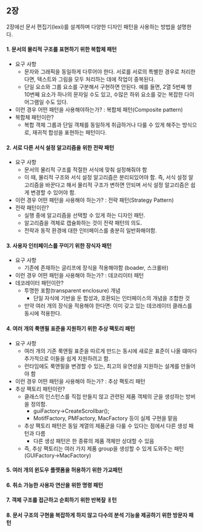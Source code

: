 

## 2장

2장에선 문서 편집기(lexi)를 설계하며 다양한 디자인 패턴을 사용하는 방법을 설명한다.


#### 1. 문서의 물리적 구조를 표현하기 위한 복합체 패턴
- 요구 사항
  - 문자와 그래픽을 동일하게 다루어야 한다. 서로를 서로의 특별한 경우로 처리한다면, 텍스트와 그림을 모두 처리하는 데에 작업이 중복된다.
  - 단일 요소와 그룹 요소를 구분해서 구현하면 안된다. 예를 들면, 2열 5번째 행 10번째 요소가 하나의 문자일 수도 있고, 수많은 하위 요소를 갖는 복잡한 다이어그램일 수도 있다.
- 이런 경우 어떤 패턴을 사용해야하는가? : 복합체 패턴(Composite pattern)
- 복합체 패턴이란?
  - 복합 객체 그룹과 단일 객체를 동일하게 취급하거나 다룰 수 있게 해주는 방식으로, 재귀적 합성을 표현하는 패턴이다.


#### 2. 서로 다른 서식 설정 알고리즘을 위한 전략 패턴
- 요구 사항
  - 문서의 물리적 구조를 적절한 서식에 맞춰 설정해줘야 함
  - 이 때, 물리적 구조와 서식 설정 알고리즘은 분리되있어야 함. 즉, 서식 설정 알고리즘을 바꾼다고 해서 물리적 구조가 변하면 안되며 서식 설정 알고리즘은 쉽게 변경할 수 있어야 함.
- 이런 경우 어떤 패턴을 사용해야 하는가? : 전략 패턴(Strategy Pattern)
- 전략 패턴이란?
  - 실행 중에 알고리즘을 선택할 수 있게 하는 디자인 패턴.
  - 알고리즘을 객체로 캡슐화하는 것이 전략 패턴의 의도.
  - 전략과 동작 환경에 대한 인터페이스를 충분히 일반화해야함.
#### 3. 사용자 인터페이스를 꾸미기 위한 장식자 패턴
- 요구 사항
  - 기존에 존재하는 글리프에 장식을 적용해야함 (boader, 스크롤바)
- 이런 경우 어떤 패턴을 사용해야 하는가? : 데코리이터 패턴
- 데코레이터 패턴이란?
  - 투명한 포함(transparent enclosure) 개념
    - 단일 자식에 기반을 둔 합성과, 호환되는 인터페이스의 개념을 조합한 것
  - 만약 여러 개의 장식을 적용해야 한다면: 이미 갖고 있는 데코레이터 클래스를 동시에 적용한다.
#### 4. 여러 개의 룩앤필 표준을 지원하기 위한 추상 팩토리 패턴
- 요구 사항
  - 여러 개의 기존 룩앤필 표준을 따르게 만드는 동시에 새로운 표준이 나올 떄마다 추가적으로 이들을 쉽게 지원하려고 함.
  - 런타임에도 룩앤필을 변경할 수 있는, 최고의 유연성을 지원하는 설계를 만들어야 함
- 이런 경우 어떤 패턴을 사용해야 하는가? : 추상 팩토리 패턴
- 추상 팩토리 패턴이란?
  - 클래스의 인스턴스를 직접 만들지 않고 관련된 제품 객체의 군을 생성하는 방버을 정의함.
    - guiFactory->CreateScrollbar();
    - MotifFactory, PMFactory, MacFactory 등이 실제 구현을 맡음
  - 추상 팩토리 패턴은 동일 계열의 제품군을 다룰 수 있다는 점에서 다른 생성 패턴과 다름
    - 다른 생성 패턴은 한 종류의 제품 객체만 상대할 수 있음
  - 즉, 추상 팩토리는 여러 가지 제품 group을 생성할 수 있게 도와주는 패턴(GUIFactory->MacFactory)
#### 5. 여러 개의 윈도우 플랫폼을 허용하기 위한 가교패턴

#### 6. 취소 가능한 사용자 연산을 위한 명령 패턴

#### 7. 객체 구조를 접근하고 순회하기 위한 반복잪 ㅐ턴

#### 8. 문서 구조의 구현을 복잡하게 하지 않고 다수의 분석 기능을 제공하기 위한 방문자 패턴
